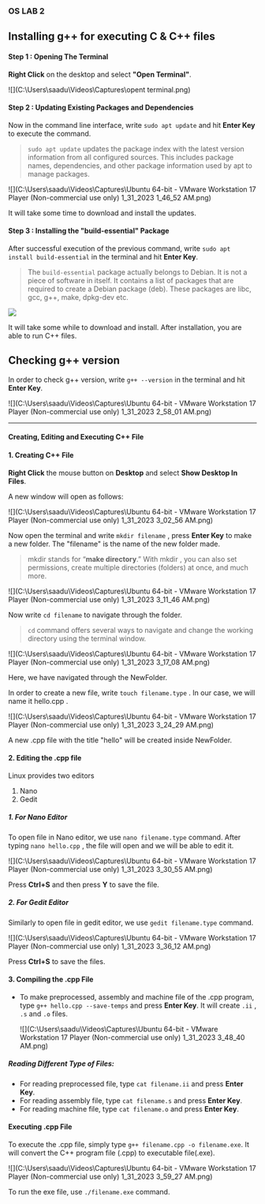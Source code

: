 ### OS LAB  2

## Installing g++ for executing C  & C++ files

#### Step 1 : Opening The Terminal

**Right Click** on the desktop and select **"Open Terminal"**.

![](C:\Users\saadu\Videos\Captures\opent terminal.png)

#### Step 2 : Updating Existing Packages and Dependencies

Now in the command line interface, write `sudo apt update` and hit **Enter Key** to execute the command.

> `sudo apt update` updates the package index with the latest version information from all configured sources. This includes package names, dependencies, and other package information used by apt to manage packages.

![](C:\Users\saadu\Videos\Captures\Ubuntu 64-bit - VMware Workstation 17 Player (Non-commercial use only) 1_31_2023 1_46_52 AM.png)

It will take some time to download and install the updates.

#### Step 3 : Installing the "build-essential" Package

After successful execution of the previous command, write `sudo apt install build-essential` in the terminal and hit **Enter Key**.

> The `build-essential` package actually belongs to Debian. It is not a piece of software in itself. It contains a list of packages that are required to create a Debian package (deb). These packages are libc, gcc, g++, make, dpkg-dev etc. 

![](C:\Users\saadu\Videos\Captures\build-essential.png)

It will take some while to download and install. After installation, you are able to run C++ files.

## Checking g++ version

In order to check g++ version, write `g++ --version` in the terminal and hit **Enter Key**. 

![](C:\Users\saadu\Videos\Captures\Ubuntu 64-bit - VMware Workstation 17 Player (Non-commercial use only) 1_31_2023 2_58_01 AM.png)



------

#### Creating, Editing and Executing C++ File

#### 1. Creating C++ File

**Right Click** the mouse button on **Desktop** and select **Show Desktop In Files**.

A new window will open as follows: 

![](C:\Users\saadu\Videos\Captures\Ubuntu 64-bit - VMware Workstation 17 Player (Non-commercial use only) 1_31_2023 3_02_56 AM.png)

 Now open the terminal and write `mkdir filename` , press **Enter Key** to make a new folder. The "filename" is the name of the new folder made.  

> mkdir stands for “**make directory**.” With mkdir , you can also set permissions, create multiple directories (folders) at once, and much more.

![](C:\Users\saadu\Videos\Captures\Ubuntu 64-bit - VMware Workstation 17 Player (Non-commercial use only) 1_31_2023 3_11_46 AM.png)

Now write `cd filename` to navigate through the folder.

> `cd` command offers several ways to navigate and change the working directory using the terminal window.

![](C:\Users\saadu\Videos\Captures\Ubuntu 64-bit - VMware Workstation 17 Player (Non-commercial use only) 1_31_2023 3_17_08 AM.png)

Here, we have navigated through the NewFolder. 

In order to create a new file, write `touch filename.type` . In our case, we will name it hello.cpp .

![](C:\Users\saadu\Videos\Captures\Ubuntu 64-bit - VMware Workstation 17 Player (Non-commercial use only) 1_31_2023 3_24_29 AM.png) 

A new .cpp file with the title "hello" will be created inside NewFolder.

#### 2. Editing the .cpp file

Linux provides two editors

1. Nano
2. Gedit

##### 1. For Nano Editor

To open file in Nano editor, we use `nano filename.type` command.  After typing `nano hello.cpp` , the file will open and we will be able to edit it.

![](C:\Users\saadu\Videos\Captures\Ubuntu 64-bit - VMware Workstation 17 Player (Non-commercial use only) 1_31_2023 3_30_55 AM.png)

Press **Ctrl+S** and then press **Y** to save the file.

##### 2. For Gedit Editor

Similarly to open file in gedit editor, we use `gedit filename.type` command. 

![](C:\Users\saadu\Videos\Captures\Ubuntu 64-bit - VMware Workstation 17 Player (Non-commercial use only) 1_31_2023 3_36_12 AM.png)

Press **Ctrl+S** to save the files.

#### 3. Compiling the .cpp File

- To make preprocessed, assembly and machine file of the .cpp program, type `g++ hello.cpp --save-temps` and press **Enter Key**. It will create `.ii` , `.s` and `.o` files.

  ![](C:\Users\saadu\Videos\Captures\Ubuntu 64-bit - VMware Workstation 17 Player (Non-commercial use only) 1_31_2023 3_48_40 AM.png)

##### Reading Different Type of Files:

- For reading preprocessed file, type `cat filename.ii` and press **Enter Key**. 
- For reading assembly file, type `cat filename.s` and press **Enter Key**.
- For reading machine file, type `cat filename.o` and press **Enter Key**.

#### Executing .cpp File

To execute the .cpp file, simply type `g++ filename.cpp -o filename.exe`. It will convert the C++ program file (.cpp) to executable file(.exe).

![](C:\Users\saadu\Videos\Captures\Ubuntu 64-bit - VMware Workstation 17 Player (Non-commercial use only) 1_31_2023 3_59_27 AM.png)

To run the exe file, use `./filename.exe` command.